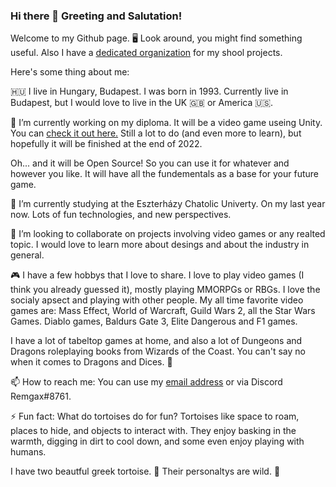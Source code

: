 ### Hi there 👋 Greeting and Salutation! 

Welcome to my Github page. 🖥️ Look around, you might find something useful. Also I have a [dedicated organization](https://github.com/EKKE-IK-M5APWK) for my shool projects.

Here's some thing about me: 

🇭🇺 I live in Hungary, Budapest. I was born in 1993. Currently live in Budapest, but I would love to live in the UK 🇬🇧 or America 🇺🇸.

🔭 I’m currently working on my diploma. It will be a video game useing Unity. You can [check it out here.](https://github.com/EKKE-IK-M5APWK/World-of-Eronia)
Still a lot to do (and even more to learn), but hopefully it will be finished at the end of 2022. 

Oh... and it will be Open Source! So you can use it for whatever and however you like. It will have all the fundementals as a base for your future game.

🌱 I’m currently studying at the Eszterházy Chatolic Univerty. On my last year now. Lots of fun technologies, and new perspectives.

👯 I’m looking to collaborate on projects involving video games or any realted topic. I would love to learn more about desings and about the industry in general. 

🎮 I have a few hobbys that I love to share. I love to play video games (I think you already guessed it), mostly playing MMORPGs or RBGs. I love the socialy apsect and playing with other people. My all time favorite video games are: Mass Effect, World of Warcraft, Guild Wars 2, all the Star Wars Games. Diablo games, Baldurs Gate 3, Elite Dangerous and F1 games.

I have a lot of tabeltop games at home, and also a lot of Dungeons and Dragons roleplaying books from Wizards of the Coast. You can't say no when it comes to Dragons and Dices. 🎲

📫 How to reach me: You can use my [email address](mail:kormany.1993@gmail.com) or via Discord Remgax#8761.

⚡ Fun fact: What do tortoises do for fun?
Tortoises like space to roam, places to hide, and objects to interact with. They enjoy basking in the warmth, digging in dirt to cool down, and some even enjoy playing with humans. 

I have two beautful greek tortoise. 🐢 Their personaltys are wild. 🤣 

<!--
**Remgax/Remgax** is a ✨ _special_ ✨ repository because its `README.md` (this file) appears on your GitHub profile.

Here are some ideas to get you started:

- 🔭 I’m currently working on ...
- 🌱 I’m currently learning ...
- 👯 I’m looking to collaborate on ...
- 🤔 I’m looking for help with ...
- 💬 Ask me about ...
- 📫 How to reach me: ...
- 😄 Pronouns: ...
- ⚡ Fun fact: ...
-->


